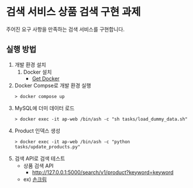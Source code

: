 # 검색 서비스 상품 검색 구현 과제

주어진 요구 사항을 만족하는 검색 서비스를 구현합니다.

## 실행 방법

1. 개발 환경 설치
    1. Docker 설치
        - [Get Docker](https://docs.docker.com/get-docker/)
2. Docker Compse로 개발 환경 실행
    ```shell
    > docker compose up
    ```
3. MySQL에 더미 데이터 로드
    ```shell
    > docker exec -it ap-web /bin/ash -c "sh tasks/load_dummy_data.sh"
    ```
4. Product 인덱스 생성
    ```shell
    > docker exec -it ap-web /bin/ash -c "python tasks/update_products.py"
    ```
5. 검색 API로 검색 테스트
    - 상품 검색 API
        - http://127.0.0.1:5000/search/v1/product?keyword=keyword
    - ex) [손크림](http://127.0.0.1:5000/search/v1/product?keyword=손크림)
